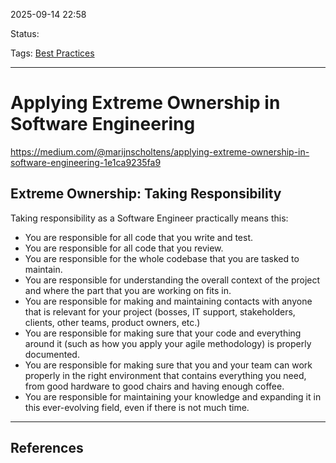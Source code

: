 
2025-09-14 22:58

Status: 

Tags: [Best Practices](../../3%20-%20Tags/Best%20Practices.md)

---
# Applying Extreme Ownership in Software Engineering
https://medium.com/@marijnscholtens/applying-extreme-ownership-in-software-engineering-1e1ca9235fa9

## Extreme Ownership: Taking Responsibility

Taking responsibility as a Software Engineer practically means this:

- You are responsible for all code that you write and test.
- You are responsible for all code that you review.
- You are responsible for the whole codebase that you are tasked to maintain.
- You are responsible for understanding the overall context of the project and where the part that you are working on fits in.
- You are responsible for making and maintaining contacts with anyone that is relevant for your project (bosses, IT support, stakeholders, clients, other teams, product owners, etc.)
- You are responsible for making sure that your code and everything around it (such as how you apply your agile methodology) is properly documented.
- You are responsible for making sure that you and your team can work properly in the right environment that contains everything you need, from good hardware to good chairs and having enough coffee.
- You are responsible for maintaining your knowledge and expanding it in this ever-evolving field, even if there is not much time.



---
## References